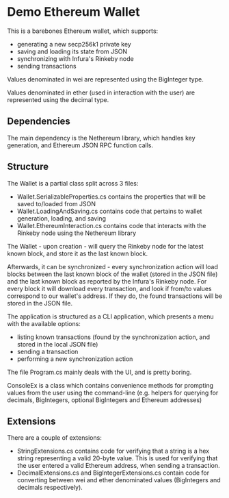 # Demo Ethereum Wallet

This is a barebones Ethereum wallet, which supports:

- generating a new secp256k1 private key
- saving and loading its state from JSON
- synchronizing with Infura's Rinkeby node
- sending transactions

Values denominated in wei are represented using the BigInteger type.

Values denominated in ether (used in interaction with the user) are represented using the decimal type.

## Dependencies

The main dependency is the Nethereum library, which handles key generation, and Ethereum JSON RPC
function calls.

## Structure

The Wallet is a partial class split across 3 files:

- Wallet.SerializableProperties.cs contains the properties that will be saved to/loaded from JSON
- Wallet.LoadingAndSaving.cs contains code that pertains to wallet generation, loading, and saving
- Wallet.EthereumInteraction.cs contains code that interacts with the Rinkeby node using the Nethereum library

The Wallet - upon creation - will query the Rinkeby node for the latest known block, and store it as the
last known block.

Afterwards, it can be synchronized - every synchronization action will load blocks between the last known block 
of the wallet (stored in the JSON file) and the last known block as reported by the Infura's Rinkeby node. For
every block it will download every transaction, and look if from/to values correspond to our wallet's address. If they
do, the found transactions will be stored in the JSON file.

The application is structured as a CLI application, which presents a menu with the available options:

- listing known transactions (found by the synchronization action, and stored in the local JSON file)
- sending a transaction
- performing a new synchronization action

The file Program.cs mainly deals with the UI, and is pretty boring.

ConsoleEx is a class which contains convenience methods for prompting values from the user
using the command-line (e.g. helpers for querying for decimals, BigIntegers, optional BigIntegers and Ethereum addresses)

## Extensions

There are a couple of extensions:

- StringExtensions.cs contains code for verifying that a string is a hex string representing a valid 20-byte value.
  This is used for verifying that the user entered a valid Ethereum address, when sending a transaction.
- DecimalExtensions.cs and BigIntegerExtensions.cs contain code for converting between wei and ether denominated values
  (BigIntegers and decimals respectively).
